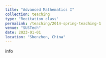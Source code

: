 ```yaml
---
title: "Advanced Mathematics I"
collection: teaching
type: "Recitation class"
permalink: /teaching/2014-spring-teaching-1
venue: "SUSTech"
date: 2023-01-01
location: "Shenzhen, China"
---
```


info
